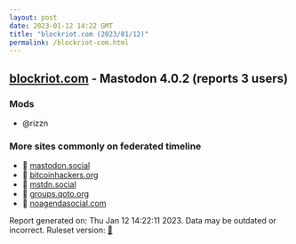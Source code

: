 ```yaml
---
layout: post
date: 2023-01-12 14:22 GMT
title: "blockriot.com (2023/01/12)"
permalink: /blockriot-com.html
---
```


## [blockriot.com](https://blockriot.com) - Mastodon 4.0.2 (reports 3 users)

### Mods
 * @rizzn

### More sites commonly on federated timeline

* 🐘 [mastodon.social](/mastodon-social.html)
* 🐘 [bitcoinhackers.org](/bitcoinhackers-org.html)
* 🐘 [mstdn.social](/mstdn-social.html)
* 🐘 [groups.qoto.org](/groups-qoto-org.html)
* 🐘 [noagendasocial.com](/noagendasocial-com.html)

Report generated on: Thu Jan 12 14:22:11 2023. Data may be outdated or incorrect.
Ruleset version: [🧁](/version-cupcake)
